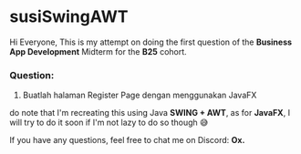 # susiSwingAWT
Hi Everyone, This is my attempt on doing the first question of the **Business App Development** Midterm for the **B25** cohort.

### Question:
1.	Buatlah halaman Register Page dengan menggunakan JavaFX

do note that I'm recreating this using Java **SWING + AWT**, as for **JavaFX**, I will try to do it soon if I'm not lazy to do so though 😅

If you have any questions, feel free to chat me on Discord: **Ox.**
